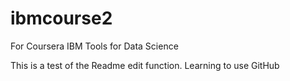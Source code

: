 # ibmcourse2
For Coursera IBM Tools for Data Science

This is a test of the Readme edit function.
Learning to use GitHub
